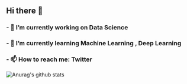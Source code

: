 ## Hi there 👋 

<!--
**PaareshC/PaareshC** is a ✨ _special_ ✨ repository because its `README.md` (this file) appears on your GitHub profile.

Here are some ideas to get you started:

- 🔭 I’m currently working on Data Science 
- 🌱 I’m currently learning Machine Learning , Deep Learning 
- 👯 I’m looking to collaborate on ...
- 🤔 I’m looking for help with ...
- 💬 Ask me about ...
- 📫 How to reach me: Twitter  
- 😄 Pronouns: ...  
- ⚡ Fun fact: ...
-->
### - 🔭 I’m currently working on Data Science
### - 🌱 I’m currently learning Machine Learning , Deep Learning
### - 📫 How to reach me: Twitter


![Anurag's github stats](https://github-readme-stats.vercel.app/api?username=PaareshC&show_icons=true)
